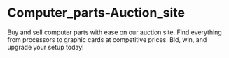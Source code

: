# Computer_parts-Auction_site
Buy and sell computer parts with ease on our auction site. Find everything from processors to graphic cards at competitive prices. Bid, win, and upgrade your setup today!
